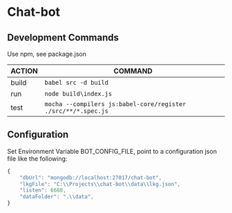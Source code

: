 # Chat-bot

## Development Commands

Use npm, see package.json

ACTION | COMMAND
--- | ---
build | `babel src -d build` 
run | `node build\index.js` 
test | `mocha --compilers js:babel-core/register ./src/**/*.spec.js`

## Configuration

Set Environment Variable BOT_CONFIG_FILE, point to a configuration json file like the following:

```javascript
{
    "dbUrl": "mongodb://localhost:27017/chat-bot",
    "lkgFile": "C:\\Projects\\chat-bot\\data\\lkg.json",
    "listen": 6688,
    "dataFolder": ".\\data",
}

```